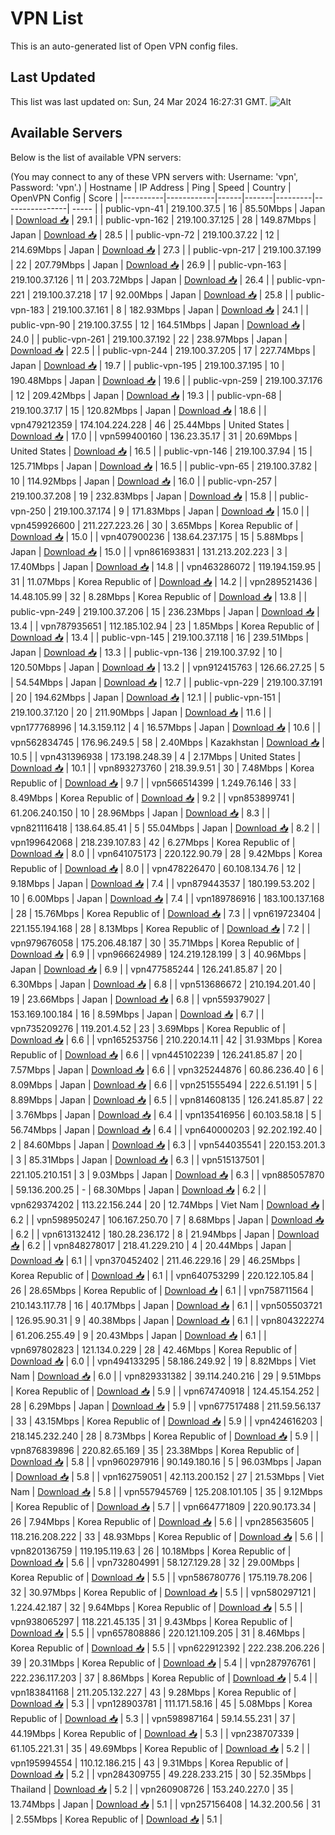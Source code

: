 # VPN List

This is an auto-generated list of Open VPN config files.

## Last Updated

This list was last updated on: Sun, 24 Mar 2024 16:27:31 GMT.
![Alt](https://repobeats.axiom.co/api/embed/186b98318ef1479477931607c1ad7d823f12451f.svg "Repobeats analytics image")

## Available Servers

Below is the list of available VPN servers:

(You may connect to any of these VPN servers with: Username: 'vpn', Password: 'vpn'.)
| Hostname | IP Address | Ping | Speed | Country | OpenVPN Config | Score |
|----------|------------|------|-------|---------|----------------| ----- |
| public-vpn-41 | 219.100.37.5 | 16 | 85.50Mbps | Japan | [Download 📥](./configs/server_0_JP.ovpn) | 29.1 |
| public-vpn-162 | 219.100.37.125 | 28 | 149.87Mbps | Japan | [Download 📥](./configs/server_1_JP.ovpn) | 28.5 |
| public-vpn-72 | 219.100.37.22 | 12 | 214.69Mbps | Japan | [Download 📥](./configs/server_2_JP.ovpn) | 27.3 |
| public-vpn-217 | 219.100.37.199 | 22 | 207.79Mbps | Japan | [Download 📥](./configs/server_3_JP.ovpn) | 26.9 |
| public-vpn-163 | 219.100.37.126 | 11 | 203.72Mbps | Japan | [Download 📥](./configs/server_4_JP.ovpn) | 26.4 |
| public-vpn-221 | 219.100.37.218 | 17 | 92.00Mbps | Japan | [Download 📥](./configs/server_5_JP.ovpn) | 25.8 |
| public-vpn-183 | 219.100.37.161 | 8 | 182.93Mbps | Japan | [Download 📥](./configs/server_6_JP.ovpn) | 24.1 |
| public-vpn-90 | 219.100.37.55 | 12 | 164.51Mbps | Japan | [Download 📥](./configs/server_7_JP.ovpn) | 24.0 |
| public-vpn-261 | 219.100.37.192 | 22 | 238.97Mbps | Japan | [Download 📥](./configs/server_8_JP.ovpn) | 22.5 |
| public-vpn-244 | 219.100.37.205 | 17 | 227.74Mbps | Japan | [Download 📥](./configs/server_9_JP.ovpn) | 19.7 |
| public-vpn-195 | 219.100.37.195 | 10 | 190.48Mbps | Japan | [Download 📥](./configs/server_10_JP.ovpn) | 19.6 |
| public-vpn-259 | 219.100.37.176 | 12 | 209.42Mbps | Japan | [Download 📥](./configs/server_11_JP.ovpn) | 19.3 |
| public-vpn-68 | 219.100.37.17 | 15 | 120.82Mbps | Japan | [Download 📥](./configs/server_12_JP.ovpn) | 18.6 |
| vpn479212359 | 174.104.224.228 | 46 | 25.44Mbps | United States | [Download 📥](./configs/server_13_US.ovpn) | 17.0 |
| vpn599400160 | 136.23.35.17 | 31 | 20.69Mbps | United States | [Download 📥](./configs/server_14_US.ovpn) | 16.5 |
| public-vpn-146 | 219.100.37.94 | 15 | 125.71Mbps | Japan | [Download 📥](./configs/server_15_JP.ovpn) | 16.5 |
| public-vpn-65 | 219.100.37.82 | 10 | 114.92Mbps | Japan | [Download 📥](./configs/server_16_JP.ovpn) | 16.0 |
| public-vpn-257 | 219.100.37.208 | 19 | 232.83Mbps | Japan | [Download 📥](./configs/server_17_JP.ovpn) | 15.8 |
| public-vpn-250 | 219.100.37.174 | 9 | 171.83Mbps | Japan | [Download 📥](./configs/server_18_JP.ovpn) | 15.0 |
| vpn459926600 | 211.227.223.26 | 30 | 3.65Mbps | Korea Republic of | [Download 📥](./configs/server_19_KR.ovpn) | 15.0 |
| vpn407900236 | 138.64.237.175 | 15 | 5.88Mbps | Japan | [Download 📥](./configs/server_20_JP.ovpn) | 15.0 |
| vpn861693831 | 131.213.202.223 | 3 | 17.40Mbps | Japan | [Download 📥](./configs/server_21_JP.ovpn) | 14.8 |
| vpn463286072 | 119.194.159.95 | 31 | 11.07Mbps | Korea Republic of | [Download 📥](./configs/server_22_KR.ovpn) | 14.2 |
| vpn289521436 | 14.48.105.99 | 32 | 8.28Mbps | Korea Republic of | [Download 📥](./configs/server_23_KR.ovpn) | 13.8 |
| public-vpn-249 | 219.100.37.206 | 15 | 236.23Mbps | Japan | [Download 📥](./configs/server_24_JP.ovpn) | 13.4 |
| vpn787935651 | 112.185.102.94 | 23 | 1.85Mbps | Korea Republic of | [Download 📥](./configs/server_25_KR.ovpn) | 13.4 |
| public-vpn-145 | 219.100.37.118 | 16 | 239.51Mbps | Japan | [Download 📥](./configs/server_26_JP.ovpn) | 13.3 |
| public-vpn-136 | 219.100.37.92 | 10 | 120.50Mbps | Japan | [Download 📥](./configs/server_27_JP.ovpn) | 13.2 |
| vpn912415763 | 126.66.27.25 | 5 | 54.54Mbps | Japan | [Download 📥](./configs/server_28_JP.ovpn) | 12.7 |
| public-vpn-229 | 219.100.37.191 | 20 | 194.62Mbps | Japan | [Download 📥](./configs/server_29_JP.ovpn) | 12.1 |
| public-vpn-151 | 219.100.37.120 | 20 | 211.90Mbps | Japan | [Download 📥](./configs/server_30_JP.ovpn) | 11.6 |
| vpn177768996 | 14.3.159.112 | 4 | 16.57Mbps | Japan | [Download 📥](./configs/server_31_JP.ovpn) | 10.6 |
| vpn562834745 | 176.96.249.5 | 58 | 2.40Mbps | Kazakhstan | [Download 📥](./configs/server_32_KZ.ovpn) | 10.5 |
| vpn431396938 | 173.198.248.39 | 4 | 2.17Mbps | United States | [Download 📥](./configs/server_33_US.ovpn) | 10.1 |
| vpn893273760 | 218.39.9.51 | 30 | 7.48Mbps | Korea Republic of | [Download 📥](./configs/server_34_KR.ovpn) | 9.7 |
| vpn566514399 | 1.249.76.146 | 33 | 8.49Mbps | Korea Republic of | [Download 📥](./configs/server_35_KR.ovpn) | 9.2 |
| vpn853899741 | 61.206.240.150 | 10 | 28.96Mbps | Japan | [Download 📥](./configs/server_36_JP.ovpn) | 8.3 |
| vpn821116418 | 138.64.85.41 | 5 | 55.04Mbps | Japan | [Download 📥](./configs/server_37_JP.ovpn) | 8.2 |
| vpn199642068 | 218.239.107.83 | 42 | 6.27Mbps | Korea Republic of | [Download 📥](./configs/server_38_KR.ovpn) | 8.0 |
| vpn641075173 | 220.122.90.79 | 28 | 9.42Mbps | Korea Republic of | [Download 📥](./configs/server_39_KR.ovpn) | 8.0 |
| vpn478226470 | 60.108.134.76 | 12 | 9.18Mbps | Japan | [Download 📥](./configs/server_40_JP.ovpn) | 7.4 |
| vpn879443537 | 180.199.53.202 | 10 | 6.00Mbps | Japan | [Download 📥](./configs/server_41_JP.ovpn) | 7.4 |
| vpn189786916 | 183.100.137.168 | 28 | 15.76Mbps | Korea Republic of | [Download 📥](./configs/server_42_KR.ovpn) | 7.3 |
| vpn619723404 | 221.155.194.168 | 28 | 8.13Mbps | Korea Republic of | [Download 📥](./configs/server_43_KR.ovpn) | 7.2 |
| vpn979676058 | 175.206.48.187 | 30 | 35.71Mbps | Korea Republic of | [Download 📥](./configs/server_44_KR.ovpn) | 6.9 |
| vpn966624989 | 124.219.128.199 | 3 | 40.96Mbps | Japan | [Download 📥](./configs/server_45_JP.ovpn) | 6.9 |
| vpn477585244 | 126.241.85.87 | 20 | 6.30Mbps | Japan | [Download 📥](./configs/server_46_JP.ovpn) | 6.8 |
| vpn513686672 | 210.194.201.40 | 19 | 23.66Mbps | Japan | [Download 📥](./configs/server_47_JP.ovpn) | 6.8 |
| vpn559379027 | 153.169.100.184 | 16 | 8.59Mbps | Japan | [Download 📥](./configs/server_48_JP.ovpn) | 6.7 |
| vpn735209276 | 119.201.4.52 | 23 | 3.69Mbps | Korea Republic of | [Download 📥](./configs/server_49_KR.ovpn) | 6.6 |
| vpn165253756 | 210.220.14.11 | 42 | 31.93Mbps | Korea Republic of | [Download 📥](./configs/server_50_KR.ovpn) | 6.6 |
| vpn445102239 | 126.241.85.87 | 20 | 7.57Mbps | Japan | [Download 📥](./configs/server_51_JP.ovpn) | 6.6 |
| vpn325244876 | 60.86.236.40 | 6 | 8.09Mbps | Japan | [Download 📥](./configs/server_52_JP.ovpn) | 6.6 |
| vpn251555494 | 222.6.51.191 | 5 | 8.89Mbps | Japan | [Download 📥](./configs/server_53_JP.ovpn) | 6.5 |
| vpn814608135 | 126.241.85.87 | 22 | 3.76Mbps | Japan | [Download 📥](./configs/server_54_JP.ovpn) | 6.4 |
| vpn135416956 | 60.103.58.18 | 5 | 56.74Mbps | Japan | [Download 📥](./configs/server_55_JP.ovpn) | 6.4 |
| vpn640000203 | 92.202.192.40 | 2 | 84.60Mbps | Japan | [Download 📥](./configs/server_56_JP.ovpn) | 6.3 |
| vpn544035541 | 220.153.201.3 | 3 | 85.31Mbps | Japan | [Download 📥](./configs/server_57_JP.ovpn) | 6.3 |
| vpn515137501 | 221.105.210.151 | 3 | 9.03Mbps | Japan | [Download 📥](./configs/server_58_JP.ovpn) | 6.3 |
| vpn885057870 | 59.136.200.25 | - | 68.30Mbps | Japan | [Download 📥](./configs/server_59_JP.ovpn) | 6.2 |
| vpn629374202 | 113.22.156.244 | 20 | 12.74Mbps | Viet Nam | [Download 📥](./configs/server_60_VN.ovpn) | 6.2 |
| vpn598950247 | 106.167.250.70 | 7 | 8.68Mbps | Japan | [Download 📥](./configs/server_61_JP.ovpn) | 6.2 |
| vpn613132412 | 180.28.236.172 | 8 | 21.94Mbps | Japan | [Download 📥](./configs/server_62_JP.ovpn) | 6.2 |
| vpn848278017 | 218.41.229.210 | 4 | 20.44Mbps | Japan | [Download 📥](./configs/server_63_JP.ovpn) | 6.1 |
| vpn370452402 | 211.46.229.16 | 29 | 46.25Mbps | Korea Republic of | [Download 📥](./configs/server_64_KR.ovpn) | 6.1 |
| vpn640753299 | 220.122.105.84 | 26 | 28.65Mbps | Korea Republic of | [Download 📥](./configs/server_65_KR.ovpn) | 6.1 |
| vpn758711564 | 210.143.117.78 | 16 | 40.17Mbps | Japan | [Download 📥](./configs/server_66_JP.ovpn) | 6.1 |
| vpn505503721 | 126.95.90.31 | 9 | 40.38Mbps | Japan | [Download 📥](./configs/server_67_JP.ovpn) | 6.1 |
| vpn804322274 | 61.206.255.49 | 9 | 20.43Mbps | Japan | [Download 📥](./configs/server_68_JP.ovpn) | 6.1 |
| vpn697802823 | 121.134.0.229 | 28 | 42.46Mbps | Korea Republic of | [Download 📥](./configs/server_69_KR.ovpn) | 6.0 |
| vpn494133295 | 58.186.249.92 | 19 | 8.82Mbps | Viet Nam | [Download 📥](./configs/server_70_VN.ovpn) | 6.0 |
| vpn829331382 | 39.114.240.216 | 29 | 9.51Mbps | Korea Republic of | [Download 📥](./configs/server_71_KR.ovpn) | 5.9 |
| vpn674740918 | 124.45.154.252 | 28 | 6.29Mbps | Japan | [Download 📥](./configs/server_72_JP.ovpn) | 5.9 |
| vpn677517488 | 211.59.56.137 | 33 | 43.15Mbps | Korea Republic of | [Download 📥](./configs/server_73_KR.ovpn) | 5.9 |
| vpn424616203 | 218.145.232.240 | 28 | 8.73Mbps | Korea Republic of | [Download 📥](./configs/server_74_KR.ovpn) | 5.9 |
| vpn876839896 | 220.82.65.169 | 35 | 23.38Mbps | Korea Republic of | [Download 📥](./configs/server_75_KR.ovpn) | 5.8 |
| vpn960297916 | 90.149.180.16 | 5 | 96.03Mbps | Japan | [Download 📥](./configs/server_76_JP.ovpn) | 5.8 |
| vpn162759051 | 42.113.200.152 | 27 | 21.53Mbps | Viet Nam | [Download 📥](./configs/server_77_VN.ovpn) | 5.8 |
| vpn557945769 | 125.208.101.105 | 35 | 9.12Mbps | Korea Republic of | [Download 📥](./configs/server_78_KR.ovpn) | 5.7 |
| vpn664771809 | 220.90.173.34 | 26 | 7.94Mbps | Korea Republic of | [Download 📥](./configs/server_79_KR.ovpn) | 5.6 |
| vpn285635605 | 118.216.208.222 | 33 | 48.93Mbps | Korea Republic of | [Download 📥](./configs/server_80_KR.ovpn) | 5.6 |
| vpn820136759 | 119.195.119.63 | 26 | 10.18Mbps | Korea Republic of | [Download 📥](./configs/server_81_KR.ovpn) | 5.6 |
| vpn732804991 | 58.127.129.28 | 32 | 29.00Mbps | Korea Republic of | [Download 📥](./configs/server_82_KR.ovpn) | 5.5 |
| vpn586780776 | 175.119.78.206 | 32 | 30.97Mbps | Korea Republic of | [Download 📥](./configs/server_83_KR.ovpn) | 5.5 |
| vpn580297121 | 1.224.42.187 | 32 | 9.64Mbps | Korea Republic of | [Download 📥](./configs/server_84_KR.ovpn) | 5.5 |
| vpn938065297 | 118.221.45.135 | 31 | 9.43Mbps | Korea Republic of | [Download 📥](./configs/server_85_KR.ovpn) | 5.5 |
| vpn657808886 | 220.121.109.205 | 31 | 8.46Mbps | Korea Republic of | [Download 📥](./configs/server_86_KR.ovpn) | 5.5 |
| vpn622912392 | 222.238.206.226 | 39 | 20.31Mbps | Korea Republic of | [Download 📥](./configs/server_87_KR.ovpn) | 5.4 |
| vpn287976761 | 222.236.117.203 | 37 | 8.86Mbps | Korea Republic of | [Download 📥](./configs/server_88_KR.ovpn) | 5.4 |
| vpn183841168 | 211.205.132.227 | 43 | 9.28Mbps | Korea Republic of | [Download 📥](./configs/server_89_KR.ovpn) | 5.3 |
| vpn128903781 | 111.171.58.16 | 45 | 5.08Mbps | Korea Republic of | [Download 📥](./configs/server_90_KR.ovpn) | 5.3 |
| vpn598987164 | 59.14.55.231 | 37 | 44.19Mbps | Korea Republic of | [Download 📥](./configs/server_91_KR.ovpn) | 5.3 |
| vpn238707339 | 61.105.221.31 | 35 | 49.69Mbps | Korea Republic of | [Download 📥](./configs/server_92_KR.ovpn) | 5.2 |
| vpn195994554 | 110.12.186.215 | 43 | 9.31Mbps | Korea Republic of | [Download 📥](./configs/server_93_KR.ovpn) | 5.2 |
| vpn284309755 | 49.228.233.215 | 30 | 52.35Mbps | Thailand | [Download 📥](./configs/server_94_TH.ovpn) | 5.2 |
| vpn260908726 | 153.240.227.0 | 35 | 13.74Mbps | Japan | [Download 📥](./configs/server_95_JP.ovpn) | 5.1 |
| vpn257156408 | 14.32.200.56 | 31 | 2.55Mbps | Korea Republic of | [Download 📥](./configs/server_96_KR.ovpn) | 5.1 |
